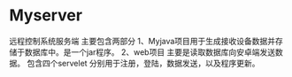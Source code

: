 # Myserver
远程控制系统服务端
主要包含两部分
1、Myjava项目用于生成接收设备数据并存储于数据库中。是一个jar程序。
2、web项目 主要是读取数据库向安卓端发送数据。
包含四个servelet 分别用于注册，登陆，数据发送，以及程序更新。
